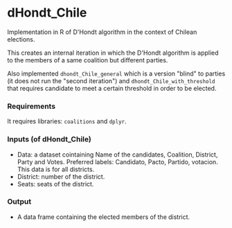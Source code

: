 # dHondt_Chile
Implementation in R of D'Hondt algorithm in the context of Chilean elections.

This creates an internal iteration in which the D'Hondt algorithm is applied to the members of a same coalition but different parties.

Also implemented `dhondt_Chile_general` which is a version "blind" to parties (it does not run the "second iteration") and `dhondt_Chile_with_threshold` that requires candidate to meet a certain threshold in order to be elected.

### Requirements

It requires libraries: `coalitions` and `dplyr`.

### Inputs (of dHondt_Chile)

* Data: a dataset cointaining Name of the candidates, Coalition, District, Party and Votes. Preferred labels: Candidato, Pacto, Partido, votacion. This data is for all districts.
* District: number of the district.
* Seats: seats of the district.

### Output

* A data frame containing the elected members of the district.
